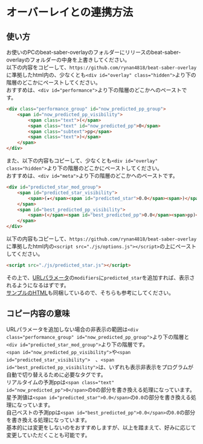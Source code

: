﻿# オーバーレイとの連携方法

## 使い方
お使いのPCのbeat-saber-overlayのフォルダーにリリースのbeat-saber-overlayのフォルダーの中身を上書きしてください。  
以下の内容をコピーして、`https://github.com/rynan4818/beat-saber-overlay`に準拠したhtml内の、少なくとも`<div id="overlay" class="hidden">`より下の階層のどこかにペーストしてください。  
おすすめは、`<div id="performance">`より下の階層のどこかへのペーストです。
```html
<div class="performance_group" id="now_predicted_pp_group">
    <span id="now_predicted_pp_visibility">
        <span class="text">(</span>
        <span class="text" id="now_predicted_pp">0</span>
        <span class="subtext">pp</span>
        <span class="text">)</span>
    </span>
</div>
```
また、以下の内容もコピーして、少なくとも`<div id="overlay" class="hidden">`より下の階層のどこかにペーストしてください。  
おすすめは、`<div id="meta">`より下の階層のどこかへのペーストです。
```html
<div id="predicted_star_mod_group">
    <span id="predicted_star_visibility">
        <span>(★</span><span id="predicted_star">0.0</span><span>)</span>
    </span>
    <span id="best_predicted_pp_visibility">
        <span>(</span><span id="best_predicted_pp">0.0</span><span>pp)</span>
    </span>
</div>
```
以下の内容もコピーして、`https://github.com/rynan4818/beat-saber-overlay`に準拠したhtml内の`<script src="./js/options.js"></script>`の上にペーストしてください。
```html
<script src="./js/predicted_star.js"></script>
```
その上で、[URLパラメータ](https://github.com/rynan4818/beat-saber-overlay#%E3%82%AA%E3%83%97%E3%82%B7%E3%83%A7%E3%83%B3)の`modifiers`に`predicted_star`を追加すれば、表示されるようになるはずです。  
[サンプルのHTML](sample.html)も同梱しているので、そちらも参考にしてください。  

## コピー内容の意味
URLパラメータを追加しない場合の非表示の範囲は`<div class="performance_group" id="now_predicted_pp_group">`より下の階層と`<div id="predicted_star_mod_group">`より下の階層です。  
`<span id="now_predicted_pp_visibility">`や`<span id="predicted_star_visibility">`　、`<span id="best_predicted_pp_visibility">`は、いずれも表示非表示をプログラムが自動で切り替えるために必要なタグです。  
リアルタイムの予測ppは`<span class="text" id="now_predicted_pp">0</span>`の`0`の部分を書き換える処理になっています。  
星予測値は`<span id="predicted_star">0.0</span>`の`0.0`の部分を書き換える処理になっています。  
自己ベストの予測ppは`<span id="best_predicted_pp">0.0</span>`の`0.0`の部分を書き換える処理になっています。  
基本的には変更をしないのをおすすめしますが、以上を踏まえて、好みに応じて変更していただくことも可能です。